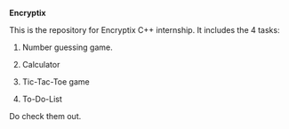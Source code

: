 **Encryptix**



This is the repository for Encryptix C++ internship. It includes the 4 tasks:

1. Number guessing game.

2. Calculator

3. Tic-Tac-Toe game

4. To-Do-List



Do check them out.
